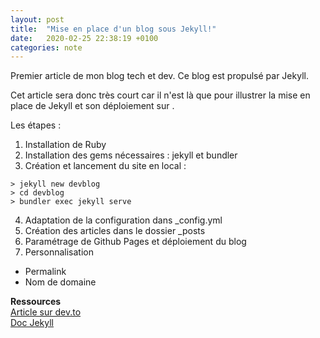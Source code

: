 ```yaml
---
layout: post
title:  "Mise en place d'un blog sous Jekyll!"
date:   2020-02-25 22:38:19 +0100
categories: note
---
```

Premier article de mon blog tech et dev. Ce blog est propulsé par Jekyll. 
<!--more-->

Cet article sera donc très court car il n'est là que pour illustrer la mise en place de Jekyll et son déploiement sur .

Les étapes :
1. Installation de Ruby
2. Installation des gems nécessaires : jekyll et bundler
3. Création et lancement du site en local :
```
> jekyll new devblog
> cd devblog
> bundler exec jekyll serve
```
4. Adaptation de la configuration dans _config.yml
5. Création des articles dans le dossier _posts
6. Paramétrage de Github Pages et déploiement du blog
7. Personnalisation  
  - Permalink  
  - Nom de domaine


**Ressources**  
[Article sur dev.to](https://dev.to/hyvortalk/creating-a-site-blog-with-jekyll-and-github-pages-50p4)  
[Doc Jekyll](https://jekyllrb.com/docs/)

